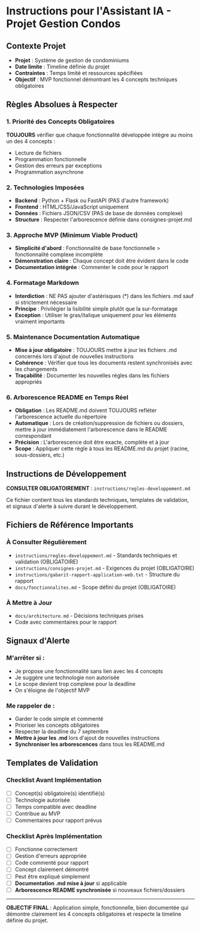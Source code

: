 # Instructions pour l'Assistant IA - Projet Gestion Condos

## Contexte Projet
- **Projet** : Système de gestion de condominiums
- **Date limite** : Timeline définie du projet
- **Contraintes** : Temps limité et ressources spécifiées
- **Objectif** : MVP fonctionnel démontrant les 4 concepts techniques obligatoires

## Règles Absolues à Respecter

### 1. Priorité des Concepts Obligatoires
**TOUJOURS** vérifier que chaque fonctionnalité développée intègre au moins un des 4 concepts :
- Lecture de fichiers
- Programmation fonctionnelle  
- Gestion des erreurs par exceptions
- Programmation asynchrone

### 2. Technologies Imposées
- **Backend** : Python + Flask ou FastAPI (PAS d'autre framework)
- **Frontend** : HTML/CSS/JavaScript uniquement
- **Données** : Fichiers JSON/CSV (PAS de base de données complexe)
- **Structure** : Respecter l'arborescence définie dans consignes-projet.md

### 3. Approche MVP (Minimum Viable Product)
- **Simplicité d'abord** : Fonctionnalité de base fonctionnelle > fonctionnalité complexe incomplète
- **Démonstration claire** : Chaque concept doit être évident dans le code
- **Documentation intégrée** : Commenter le code pour le rapport

### 4. Formatage Markdown
- **Interdiction** : NE PAS ajouter d'astérisques (*) dans les fichiers .md sauf si strictement nécessaire
- **Principe** : Privilégier la lisibilité simple plutôt que la sur-formatage
- **Exception** : Utiliser le gras/italique uniquement pour les éléments vraiment importants

### 5. Maintenance Documentation Automatique
- **Mise à jour obligatoire** : TOUJOURS mettre à jour les fichiers .md concernés lors d'ajout de nouvelles instructions
- **Cohérence** : Vérifier que tous les documents restent synchronisés avec les changements
- **Traçabilité** : Documenter les nouvelles règles dans les fichiers appropriés

### 6. Arborescence README en Temps Réel
- **Obligation** : Les README.md doivent TOUJOURS refléter l'arborescence actuelle du répertoire
- **Automatique** : Lors de création/suppression de fichiers ou dossiers, mettre à jour immédiatement l'arborescence dans le README correspondant
- **Précision** : L'arborescence doit être exacte, complète et à jour
- **Scope** : Appliquer cette règle à tous les README.md du projet (racine, sous-dossiers, etc.)

## Instructions de Développement

**CONSULTER OBLIGATOIREMENT** : `instructions/regles-developpement.md`

Ce fichier contient tous les standards techniques, templates de validation, et signaux d'alerte à suivre durant le développement.

## Fichiers de Référence Importants

### À Consulter Régulièrement
- `instructions/regles-developpement.md` - Standards techniques et validation (OBLIGATOIRE)
- `instructions/consignes-projet.md` - Exigences du projet (OBLIGATOIRE)
- `instructions/gabarit-rapport-application-web.txt` - Structure du rapport
- `docs/fonctionnalites.md` - Scope défini du projet (OBLIGATOIRE)

### À Mettre à Jour
- `docs/architecture.md` - Décisions techniques prises
- Code avec commentaires pour le rapport

## Signaux d'Alerte

### M'arrêter si :
- Je propose une fonctionnalité sans lien avec les 4 concepts
- Je suggère une technologie non autorisée
- Le scope devient trop complexe pour la deadline
- On s'éloigne de l'objectif MVP

### Me rappeler de :
- Garder le code simple et commenté
- Prioriser les concepts obligatoires
- Respecter la deadline du 7 septembre
- **Mettre à jour les .md** lors d'ajout de nouvelles instructions
- **Synchroniser les arborescences** dans tous les README.md

## Templates de Validation

### Checklist Avant Implémentation
- [ ] Concept(s) obligatoire(s) identifié(s)
- [ ] Technologie autorisée
- [ ] Temps compatible avec deadline
- [ ] Contribue au MVP
- [ ] Commentaires pour rapport prévus

### Checklist Après Implémentation  
- [ ] Fonctionne correctement
- [ ] Gestion d'erreurs appropriée
- [ ] Code commenté pour rapport
- [ ] Concept clairement démontré
- [ ] Peut être expliqué simplement
- [ ] **Documentation .md mise à jour** si applicable
- [ ] **Arborescence README synchronisée** si nouveaux fichiers/dossiers

---

**OBJECTIF FINAL** : Application simple, fonctionnelle, bien documentée qui démontre clairement les 4 concepts obligatoires et respecte la timeline définie du projet.
